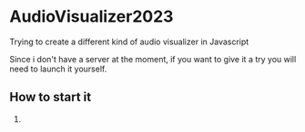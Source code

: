 # AudioVisualizer2023
Trying to create a different kind of audio visualizer in Javascript 

Since i don't have a server at the moment, if you want to give it a try you will need to launch it yourself. 
## How to start it
1. 
